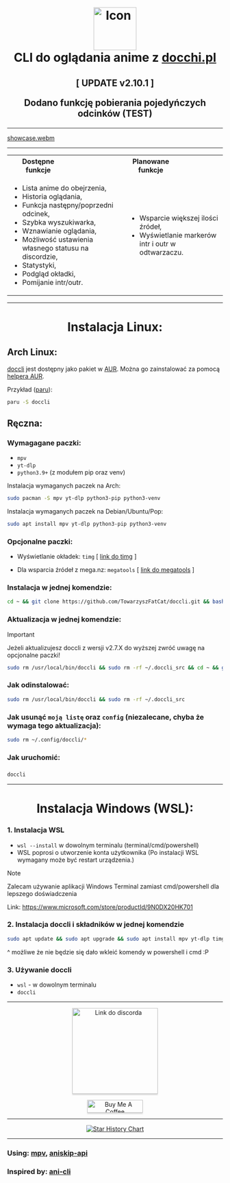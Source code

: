 <h1 align="center">
<img src="icon_1.png" alt="Icon" width="100" height="100"> <br>
CLI do oglądania anime z <a href="https://docchi.pl/">docchi.pl</a>
</h1>

<h2 align="center">
[ UPDATE v2.10.1 ]

Dodano funkcję pobierania pojedyńczych odcinków (TEST)

</h2>

---


[showcase.webm](https://github.com/user-attachments/assets/f720fdad-4643-47ee-8e7f-2f9a2a6fca55)



---

<table align="center">
<tr>
    <th><div style="width:50%">Dostępne funkcje</div></th>
    <th><div style="width:50%">Planowane funkcje</div></th>
</tr>
<tr>
<td>

- Lista anime do obejrzenia,
- Historia oglądania,
- Funkcja następny/poprzedni odcinek,
- Szybka wyszukiwarka,
- Wznawianie oglądania,
- Możliwość ustawienia własnego statusu na discordzie,
- Statystyki,
- Podgląd okładki,
- Pomijanie intr/outr.

</td>
<td>

- Wsparcie większej ilości źródeł,
- Wyświetlanie markerów intr i outr w odtwarzaczu.

</td>
</tr>
</table>

---
<h1 align="center">
    Instalacja Linux:

</h1>

## Arch Linux:

[doccli](https://aur.archlinux.org/packages/doccli) jest dostępny jako pakiet w [AUR](https://aur.archlinux.org). Można go zainstalować za pomocą [helpera AUR](https://wiki.archlinux.org/title/AUR_helpers).

Przykład ([paru](https://github.com/Morganamilo/paru)):

```bash
paru -S doccli
```

## Ręczna:

### Wymagagane paczki:
- `mpv`
- `yt-dlp`
- `python3.9+` (z modułem pip oraz venv)

Instalacja wymaganych paczek na Arch:
```bash
sudo pacman -S mpv yt-dlp python3-pip python3-venv
```

Instalacja wymaganych paczek na Debian/Ubuntu/Pop:
```bash
sudo apt install mpv yt-dlp python3-pip python3-venv
```


### Opcjonalne paczki:
- Wyświetlanie okładek: `timg` [ <a href="https://github.com/hzeller/timg">link do timg</a> ]

- Dla wsparcia źródeł z mega.nz: `megatools`  [ <a href="https://megatools.megous.com/">link do megatools</a> ]


### Instalacja w jednej komendzie:
```bash
cd ~ && git clone https://github.com/TowarzyszFatCat/doccli.git && bash doccli/install.sh
```

### Aktualizacja w jednej komendzie:
> [!IMPORTANT]  
> Jeżeli aktualizujesz doccli z wersji v2.7.X do wyższej zwróć uwagę na opcjonalne paczki!
```bash
sudo rm /usr/local/bin/doccli && sudo rm -rf ~/.doccli_src && cd ~ && git clone https://github.com/TowarzyszFatCat/doccli.git && bash doccli/install.sh
```


### Jak odinstalować:
```bash
sudo rm /usr/local/bin/doccli && sudo rm -rf ~/.doccli_src
```


### Jak usunąć `moją listę` oraz `config` (niezalecane, chyba że wymaga tego aktualizacja):
```bash
sudo rm ~/.config/doccli/*
```

### Jak uruchomić:
#####
```bash
doccli
```

---
<h1 align="center">
    Instalacja Windows (WSL):

</h1>

### 1. Instalacja WSL
- `wsl --install` w dowolnym terminalu (terminal/cmd/powershell)
- WSL poprosi o utworzenie konta użytkownika
(Po instalacji WSL wymagany może być restart urządzenia.)

> [!NOTE]
> Zalecam używanie aplikacji Windows Terminal zamiast cmd/powershell dla lepszego doświadczenia
> 
> Link: https://www.microsoft.com/store/productId/9N0DX20HK701

### 2. Instalacja doccli i składników w jednej komendzie
```bash
sudo apt update && sudo apt upgrade && sudo apt install mpv yt-dlp timg megatools python3-pip python3-venv && cd ~ && git clone https://github.com/TowarzyszFatCat/doccli.git && bash doccli/install.sh
```
^ możliwe że nie będzie się dało wkleić komendy w powershell i cmd :P

### 3. Używanie doccli
- `wsl` - w dowolnym terminalu
- `doccli`

---
<p align="center">
<a href="https://discord.gg/FgfSM7bSEK" target="_blank"><img src="https://dcbadge.limes.pink/api/server/https://discord.gg/FgfSM7bSEK" alt="Link do discorda" style="width: 200px !important;box-shadow: 0px 3px 2px 0px rgba(190, 190, 190, 0.5) !important;-webkit-box-shadow: 0px 3px 2px 0px rgba(190, 190, 190, 0.5) !important;" ></a>
</p>
<p align="center">
<a href="https://www.buymeacoffee.com/towarzyszfatcat" target="_blank"><img src="https://www.buymeacoffee.com/assets/img/custom_images/orange_img.png" alt="Buy Me A Coffee" style="height: 30px !important;width: 130px !important;box-shadow: 0px 3px 2px 0px rgba(190, 190, 190, 0.5) !important;-webkit-box-shadow: 0px 3px 2px 0px rgba(190, 190, 190, 0.5) !important;" ></a>
</p>


---

<div align="center">
    
[![Star History Chart](https://api.star-history.com/svg?repos=TowarzyszFatCat/doccli&type=Date)](https://star-history.com/)

</div>

---

### Using: <a href="https://github.com/mpv-player/mpv">mpv</a>, <a href="https://api.aniskip.com/api-docs">aniskip-api</a>
### Inspired by: <a href="https://github.com/pystardust/ani-cli">ani-cli</a>
